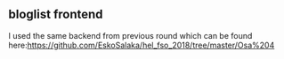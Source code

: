 ## bloglist frontend

I used the same backend from previous round which can be found here:https://github.com/EskoSalaka/hel_fso_2018/tree/master/Osa%204
